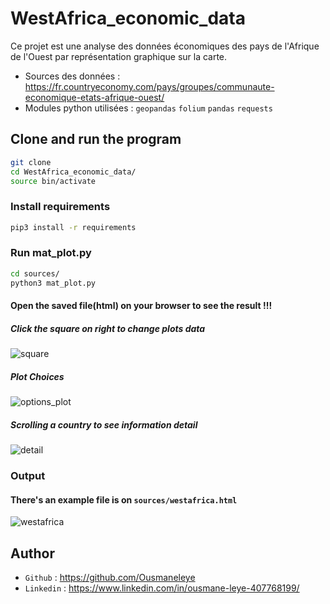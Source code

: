 # WestAfrica_economic_data
Ce projet est une analyse des données économiques des pays de l'Afrique de l'Ouest par représentation graphique sur la carte.

* Sources des données : https://fr.countryeconomy.com/pays/groupes/communaute-economique-etats-afrique-ouest/
* Modules python utilisées : `geopandas` `folium` `pandas` `requests`

## Clone and run the program
```bash
git clone
cd WestAfrica_economic_data/
source bin/activate
```
### Install requirements
```bash
pip3 install -r requirements
```
### Run mat_plot.py
```bash
cd sources/
python3 mat_plot.py
```
#### Open the saved file(html) on your browser to see the result !!!
##### Click the square on right to change plots data 
![square](https://user-images.githubusercontent.com/74149780/205485872-f519e6aa-cea2-4a7f-b57b-1a25ae7da274.png)

##### Plot Choices
![options_plot](https://user-images.githubusercontent.com/74149780/205486046-05b15fef-08ed-47d6-9c7c-379f3e2136f3.jpg)

##### Scrolling a country to see information detail
![detail](https://user-images.githubusercontent.com/74149780/205486651-9c3d09ed-6ee1-49d3-9292-b2b877bc466f.jpg)

### Output
#### There's an example file is on `sources/westafrica.html`

![westafrica](https://user-images.githubusercontent.com/74149780/205484796-a954d442-7e1a-49ff-aa1e-f5d9c47c7899.png)


## Author

* `Github` : https://github.com/Ousmaneleye
* `Linkedin` : https://www.linkedin.com/in/ousmane-leye-407768199/
